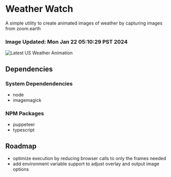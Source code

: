 # Weather Watch

A simple utility to create animated images of weather by capturing images from zoom.earth

### Image Updated: Mon Jan 22 05:10:29 PST 2024

![Latest US Weather Animation](animations/2024-01-22.webp)

## Dependencies
### System Dependendencies
* node
* imagemagick
### NPM Packages
* puppeteer
* typescript

## Roadmap
* optimize execution by reducing browser calls to only the frames needed
* add environment variable support to adjust overlay and output image options
